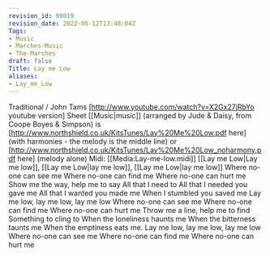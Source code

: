 ```yaml
---
revision_id: 90019
revision_date: 2022-05-12T13:48:04Z
Tags:
- Music
- Marches-Music
- The-Marches
draft: false
Title: Lay me Low
aliases:
- Lay_me_Low
---
```

Traditional / John Tams [http://www.youtube.com/watch?v=X2Gx27jRbYo youtube version]
Sheet [[Music|music]] (arranged by Jude & Daisy, from Coope Boyes & Simpson) is [http://www.northshield.co.uk/KitsTunes/Lay%20Me%20Low.pdf here] (with harmonies - the melody is the middle line) or [http://www.northshield.co.uk/KitsTunes/Lay%20Me%20Low_noharmony.pdf here] (melody alone)
Midi: [[Media:Lay-me-low.midi]]
[[Lay me Low|Lay me low]], [[Lay me Low|lay me low]], [[Lay me Low|lay me low]]
Where no-one can see me
Where no-one can find me
Where no-one can hurt me
Show me the way, help me to say
All that I need to
All that I needed you gave me
All that I wanted you made me
When I stumbled you saved me
Lay me low, lay me low, lay me low
Where no-one can see me
Where no-one can find me
Where no-one can hurt me
Throw me a line, help me to find
Something to cling to
When the loneliness haunts me
When the bitterness taunts me
When the emptiness eats me.
Lay me low, lay me low, lay me low
Where no-one can see me
Where no-one can find me
Where no-one can hurt me